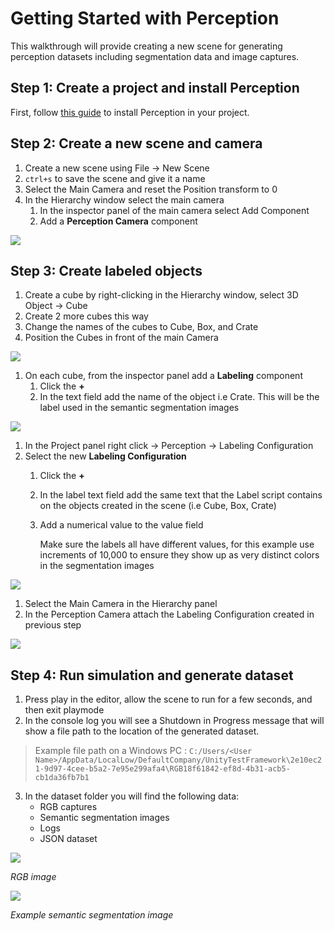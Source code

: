 # Getting Started with Perception
This walkthrough will provide creating a new scene for generating perception datasets including segmentation data and image captures.

## Step 1: Create a project and install Perception
First, follow [this guide](SetupSteps.md) to install Perception in your project.

## Step 2: Create a new scene and camera
1. Create a new scene using File -> New Scene
2. `ctrl+s` to save the scene and give it a name
3. Select the Main Camera and reset the Position transform to 0 
4. In the Hierarchy window select the main camera
	1. In the inspector panel of the main camera select Add Component
	2. Add a **Perception Camera** component

<img src="images/MainCameraConfig.PNG" align="middle"/>

## Step 3: Create labeled objects
1. Create a cube by right-clicking in the Hierarchy window, select 3D Object -> Cube 
1. Create 2 more cubes this way
1. Change the names of the cubes to Cube, Box, and Crate
1. Position the Cubes in front of the main Camera
<img src="images/CompletedScene.PNG" align="middle"/>

1. On each cube, from the inspector panel add a **Labeling** component 
	1. Click the **+**
	2. In the text field add the name of the object i.e Crate. This will be the label used in the semantic segmentation images 
<img src="images/LabeledObject.PNG" align="middle"/>

1. In the Project panel right click -> Perception -> Labeling Configuration
1. Select the new **Labeling Configuration**
	1. Click the **+**
	2. In the label text field add the same text that the Label script contains on the objects created in the scene (i.e Cube, Box, Crate)
	3. Add a numerical value to the value field 
		
		Make sure the labels all have different values, for this example use increments of 10,000 to ensure they show up as very distinct colors in the segmentation images
<img src="images/LabelingConfigurationFinished.PNG" align="middle"/>

1. Select the Main Camera in the Hierarchy panel 
1. In the Perception Camera attach the Labeling Configuration created in previous step 
<img src="images/MainCameraConfig.PNG" align="middle"/>

## Step 4: Run simulation and generate dataset
1. Press play in the editor, allow the scene to run for a few seconds, and then exit playmode
2. In the console log you will see a Shutdown in Progress message that will show a file path to the location of the generated dataset.
>Example file path on a Windows PC : `C:/Users/<User Name>/AppData/LocalLow/DefaultCompany/UnityTestFramework\2e10ec21-9d97-4cee-b5a2-7e95e299afa4\RGB18f61842-ef8d-4b31-acb5-cb1da36fb7b1`
3. In the dataset folder you will find the following data:
	- RGB captures 
	- Semantic segmentation images
	- Logs
	- JSON dataset
	
<img src="images/rgb_2.png" align="middle"/>

_RGB image_

<img src="images/segmentation_2.png" align="middle"/>

_Example semantic segmentation image_